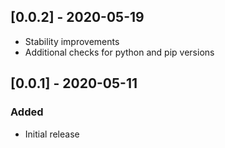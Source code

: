 ## [0.0.2] - 2020-05-19
- Stability improvements
- Additional checks for python and pip versions

## [0.0.1] - 2020-05-11
### Added
- Initial release
